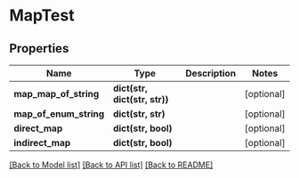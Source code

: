 # MapTest


## Properties
Name | Type | Description | Notes
------------ | ------------- | ------------- | -------------
**map_map_of_string** | **dict(str, dict(str, str))** |  | [optional] 
**map_of_enum_string** | **dict(str, str)** |  | [optional] 
**direct_map** | **dict(str, bool)** |  | [optional] 
**indirect_map** | **dict(str, bool)** |  | [optional] 

[[Back to Model list]](../README.md#documentation-for-models) [[Back to API list]](../README.md#documentation-for-api-endpoints) [[Back to README]](../README.md)


